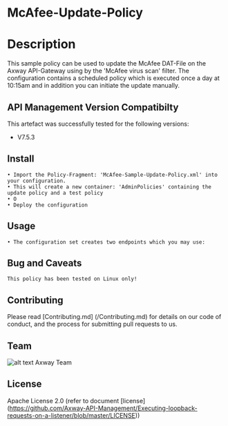 # McAfee-Update-Policy

# Description
This sample policy can be used to update the McAfee DAT-File on the Axway API-Gateway using by the 'McAfee virus scan' filter.
The configuration contains a scheduled policy which is executed once a day at 10:15am and in addition you can initiate the update manually.

## API Management Version Compatibilty
This artefact was successfully tested for the following versions:
- V7.5.3


## Install

```
• Import the Policy-Fragment: 'McAfee-Sample-Update-Policy.xml' into your configuration.
• This will create a new container: 'AdminPolicies' containing the update policy and a test policy
• O
• Deploy the configuration
```

## Usage

```
• The configuration set creates two endpoints which you may use:

```

## Bug and Caveats

```
This policy has been tested on Linux only!
```

## Contributing

Please read [Contributing.md] (/Contributing.md) for details on our code of conduct, and the process for submitting pull requests to us.

## Team

![alt text][Axwaylogo] Axway Team

[Axwaylogo]: https://github.com/Axway-API-Management/Common/blob/master/img/AxwayLogoSmall.png  "Axway logo"


## License
Apache License 2.0 (refer to document [license] (https://github.com/Axway-API-Management/Executing-loopback-requests-on-a-listener/blob/master/LICENSE))

